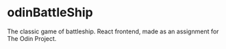 # odinBattleShip
The classic game of battleship. React frontend, made as an assignment for The Odin Project. 
